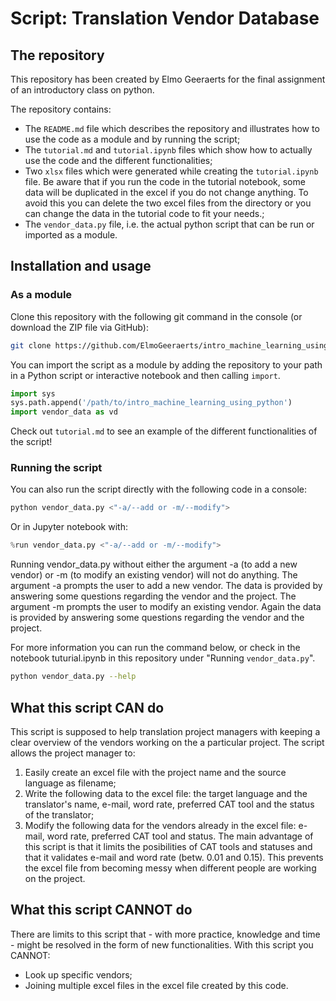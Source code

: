 # Script: Translation Vendor Database

## The repository
This repository has been created by Elmo Geeraerts for the final assignment of an introductory class on python.

The repository contains:
- The `README.md` file which describes the repository and illustrates how to use the code as a module and by running the script;
- The `tutorial.md` and `tutorial.ipynb` files which show how to actually use the code and the different functionalities;
- Two `xlsx` files which were generated while creating the `tutorial.ipynb` file. Be aware that if you run the code in the tutorial notebook, some data will be duplicated in the excel if you do not change anything. To avoid this you can delete the two excel files from the directory or you can change the data in the tutorial code to fit your needs.;
- The `vendor_data.py` file, i.e. the actual python script that can be run or imported as a module.

## Installation and usage

### As a module
Clone this repository with the following git command in the console (or download the ZIP file via GitHub):

```sh
git clone https://github.com/ElmoGeeraerts/intro_machine_learning_using_python.git
```

You can import the script as a module by adding the repository to your path in a Python script or interactive notebook and then calling `import`.

```python
import sys
sys.path.append('/path/to/intro_machine_learning_using_python')
import vendor_data as vd
```

Check out `tutorial.md` to see an example of the different functionalities of the script!

### Running the script
You can also run the script directly with the following code in a console:

```sh
python vendor_data.py <"-a/--add or -m/--modify">
```

Or in Jupyter notebook with:

```python
%run vendor_data.py <"-a/--add or -m/--modify">
```

Running vendor_data.py without either the argument -a (to add a new vendor) or -m (to modify an existing vendor) will not do anything. The argument -a prompts the user to add a new vendor. The data is provided by answering some questions regarding the vendor and the project. The argument -m prompts the user to modify an existing vendor. Again the data is provided by answering some questions regarding the vendor and the project.

For more information you can run the command below, or check in the notebook tuturial.ipynb in this repository under "Running `vendor_data.py`".

```sh
python vendor_data.py --help
```

## What this script CAN do

This script is supposed to help translation project managers with keeping a clear overview of the vendors working on the a particular project.
The script allows the project manager to:
1. Easily create an excel file with the project name and the source language as filename;
2. Write the following data to the excel file: the target language and the translator's name, e-mail, word rate, preferred CAT tool and the status of the translator;
3. Modify the following data for the vendors already in the excel file: e-mail, word rate, preferred CAT tool and status.
The main advantage of this script is that it limits the posibilities of CAT tools and statuses and that it validates e-mail and word rate (betw. 0.01 and 0.15). This prevents the excel file from becoming messy when different people are working on the project.

## What this script CANNOT do
There are limits to this script that - with more practice, knowledge and time - might be resolved in the form of new functionalities.
With this script you CANNOT:
- Look up specific vendors;
- Joining multiple excel files in the excel file created by this code.
